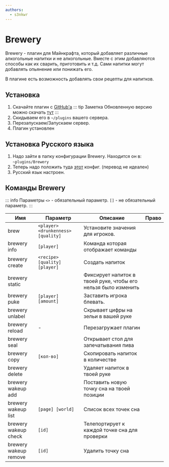 ```yaml
---
authors:
  - s3nkwr
---
```


# Brewery
Brewery - плагин для Майнкрафта, который добавляет различные алкогольные напитки и не алкогольные. 
Вместе с этим добавляются способы как их сварить, приготовить и т.д. Сами напитки могут добавлять опьянение или понижать его.

В плагине есть возможность добавлять свои рецепты для напитков.

## Установка

1. Скачайте плагин с [GitHub'а](https://github.com/DieReicheErethons/Brewery/releases/latest) 
::: tip Заметка
Обновленную версию можно скачать [тут](https://github.com/Jsinco/BreweryX)
:::
2. Скидываем его в `~/plugins` вашего сервера.
3. Перезапускаем/Запускаем сервер.
4. Плагин установлен

## Установка Русского языка

1. Надо зайти в папку конфигурации Brewery. Находится он в: `~plugins/Brewery`
2. Теперь надо положить туда [этот](https://cdn.discordapp.com/attachments/869622559648411688/1114893453512417363/config.yml) конфиг. (перевод не идеален)
3. Русский язык настроен.

## Команды Brewery

::: info Параметры
`<>` - обязательный параметр.
`[]` - не обязательный параметр.
:::

| Имя | Параметр | Описание | Право |
| --------------- | ----------- | ----------- | ----------- |
| brew | `<player> <drunkenness> [quality]` | Установите значения для игроков. |  |
| brewery info | `[player]` | Команда которая отображает команды |  |
| brewery create | `<recipe> [quality] [player]` | Создать напиток |  |
| brewery static |  | Фиксирует напиток в твоей руке, чтобы его нельзя было изменить |  |  
| brewery puke | `[player] [amount]` | Заставить игрока блевать.  |  |
| brewery unlabel |  | Скрывает цифры на зельи в вашей руке |  |
| brewery reload | - | Перезагружает плагин |  |
| brewery seal |  | Открывает стол для запечатывания пива |  |
| brewery copy | `[кол-во]` | Скопировать напиток в количестве |  |
| brewery delete |  | Удаляет напиток в твоей руке |  |
| brewery wakeup add | | Поставить новую точку сна на твоей позиции |  |
| brewery wakeup list | `[page] [world]` | Список всех точек сна |  |
| brewery wakeup check | `[id]` | Телепортирует к каждой точке сна для проверки |  |
| brewery wakeup remove | `[id]` | Удалить точку сна |  |
